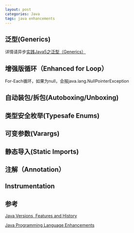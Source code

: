 ```yaml
---
layout: post
categories: Java
tags: java enhancements
---
```


## 泛型(Generics)

详情请异步[实践Java5之泛型（Generics）](/2018/03/08/实践Java5之泛型（Generic）.html)

## 增强版循环（Enhanced for Loop）

For-Each循环，如果为null，会报java.lang.NullPointerException

## 自动装包/拆包(Autoboxing/Unboxing)

## 类型安全枚举(Typesafe Enums)

## 可变参数(Varargs)

## 静态导入(Static Imports)

## 注解（Annotation）

## Instrumentation

## 参考

[Java Versions, Features and History](https://javapapers.com/core-java/java-features-and-history/)

[Java Programming Language Enhancements](https://docs.oracle.com/javase/8/docs/technotes/guides/language/enhancements.html)